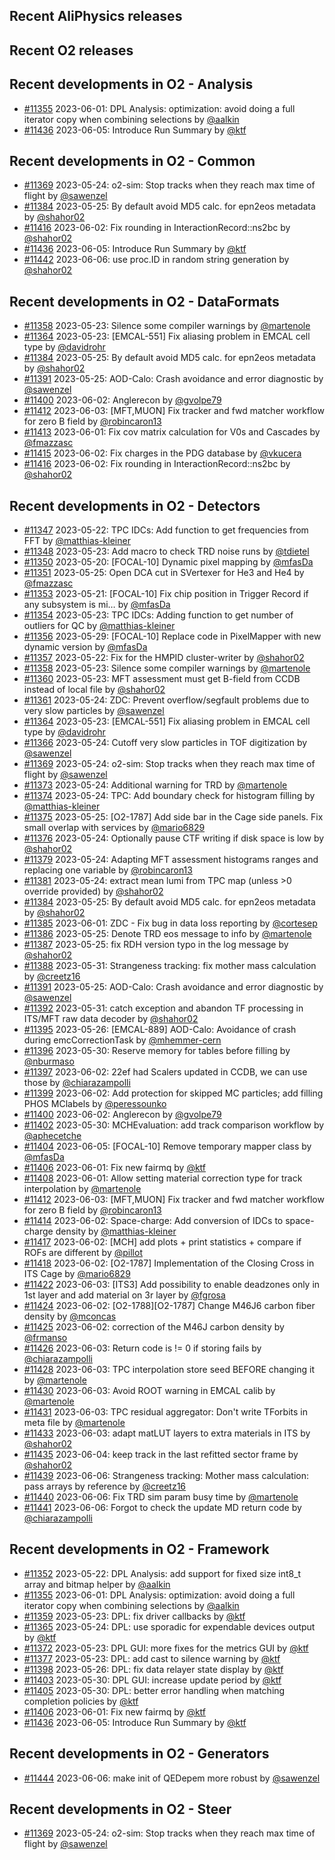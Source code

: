## Recent AliPhysics releases
## Recent O2 releases
## Recent developments in O2 - Analysis
- [\#11355](https://github.com/AliceO2Group/AliceO2/pull/11355) 2023-06-01: DPL Analysis: optimization: avoid doing a full iterator copy when combining selections by [@aalkin](https://github.com/aalkin)
- [\#11436](https://github.com/AliceO2Group/AliceO2/pull/11436) 2023-06-05: Introduce Run Summary by [@ktf](https://github.com/ktf)
## Recent developments in O2 - Common
- [\#11369](https://github.com/AliceO2Group/AliceO2/pull/11369) 2023-05-24: o2-sim: Stop tracks when they reach max time of flight by [@sawenzel](https://github.com/sawenzel)
- [\#11384](https://github.com/AliceO2Group/AliceO2/pull/11384) 2023-05-25: By default avoid MD5 calc. for epn2eos metadata by [@shahor02](https://github.com/shahor02)
- [\#11416](https://github.com/AliceO2Group/AliceO2/pull/11416) 2023-06-02: Fix rounding in InteractionRecord::ns2bc by [@shahor02](https://github.com/shahor02)
- [\#11436](https://github.com/AliceO2Group/AliceO2/pull/11436) 2023-06-05: Introduce Run Summary by [@ktf](https://github.com/ktf)
- [\#11442](https://github.com/AliceO2Group/AliceO2/pull/11442) 2023-06-06: use proc.ID in random string generation by [@shahor02](https://github.com/shahor02)
## Recent developments in O2 - DataFormats
- [\#11358](https://github.com/AliceO2Group/AliceO2/pull/11358) 2023-05-23: Silence some compiler warnings by [@martenole](https://github.com/martenole)
- [\#11364](https://github.com/AliceO2Group/AliceO2/pull/11364) 2023-05-23: [EMCAL-551] Fix aliasing problem in EMCAL cell type by [@davidrohr](https://github.com/davidrohr)
- [\#11384](https://github.com/AliceO2Group/AliceO2/pull/11384) 2023-05-25: By default avoid MD5 calc. for epn2eos metadata by [@shahor02](https://github.com/shahor02)
- [\#11391](https://github.com/AliceO2Group/AliceO2/pull/11391) 2023-05-25: AOD-Calo: Crash avoidance and error diagnostic by [@sawenzel](https://github.com/sawenzel)
- [\#11400](https://github.com/AliceO2Group/AliceO2/pull/11400) 2023-06-02: Anglerecon by [@gvolpe79](https://github.com/gvolpe79)
- [\#11412](https://github.com/AliceO2Group/AliceO2/pull/11412) 2023-06-03: [MFT,MUON] Fix tracker and fwd matcher workflow for zero B field by [@robincaron13](https://github.com/robincaron13)
- [\#11413](https://github.com/AliceO2Group/AliceO2/pull/11413) 2023-06-01: Fix cov matrix calculation for V0s and Cascades by [@fmazzasc](https://github.com/fmazzasc)
- [\#11415](https://github.com/AliceO2Group/AliceO2/pull/11415) 2023-06-02: Fix charges in the PDG database by [@vkucera](https://github.com/vkucera)
- [\#11416](https://github.com/AliceO2Group/AliceO2/pull/11416) 2023-06-02: Fix rounding in InteractionRecord::ns2bc by [@shahor02](https://github.com/shahor02)
## Recent developments in O2 - Detectors
- [\#11347](https://github.com/AliceO2Group/AliceO2/pull/11347) 2023-05-22: TPC IDCs: Add function to get frequencies from FFT by [@matthias-kleiner](https://github.com/matthias-kleiner)
- [\#11348](https://github.com/AliceO2Group/AliceO2/pull/11348) 2023-05-23: Add macro to check TRD noise runs by [@tdietel](https://github.com/tdietel)
- [\#11350](https://github.com/AliceO2Group/AliceO2/pull/11350) 2023-05-20: [FOCAL-10] Dynamic pixel mapping by [@mfasDa](https://github.com/mfasDa)
- [\#11351](https://github.com/AliceO2Group/AliceO2/pull/11351) 2023-05-25: Open DCA cut in SVertexer for He3 and He4 by [@fmazzasc](https://github.com/fmazzasc)
- [\#11353](https://github.com/AliceO2Group/AliceO2/pull/11353) 2023-05-21: [FOCAL-10] Fix chip position in Trigger Record if any subsystem is mi… by [@mfasDa](https://github.com/mfasDa)
- [\#11354](https://github.com/AliceO2Group/AliceO2/pull/11354) 2023-05-23: TPC IDCs: Adding function to get number of outliers for QC by [@matthias-kleiner](https://github.com/matthias-kleiner)
- [\#11356](https://github.com/AliceO2Group/AliceO2/pull/11356) 2023-05-29: [FOCAL-10] Replace code in PixelMapper with new dynamic version by [@mfasDa](https://github.com/mfasDa)
- [\#11357](https://github.com/AliceO2Group/AliceO2/pull/11357) 2023-05-22: Fix for the HMPID cluster-writer by [@shahor02](https://github.com/shahor02)
- [\#11358](https://github.com/AliceO2Group/AliceO2/pull/11358) 2023-05-23: Silence some compiler warnings by [@martenole](https://github.com/martenole)
- [\#11360](https://github.com/AliceO2Group/AliceO2/pull/11360) 2023-05-23: MFT assessment must get B-field from CCDB instead of local file by [@shahor02](https://github.com/shahor02)
- [\#11361](https://github.com/AliceO2Group/AliceO2/pull/11361) 2023-05-24: ZDC: Prevent overflow/segfault problems due to very slow particles by [@sawenzel](https://github.com/sawenzel)
- [\#11364](https://github.com/AliceO2Group/AliceO2/pull/11364) 2023-05-23: [EMCAL-551] Fix aliasing problem in EMCAL cell type by [@davidrohr](https://github.com/davidrohr)
- [\#11366](https://github.com/AliceO2Group/AliceO2/pull/11366) 2023-05-24: Cutoff very slow particles in TOF digitization by [@sawenzel](https://github.com/sawenzel)
- [\#11369](https://github.com/AliceO2Group/AliceO2/pull/11369) 2023-05-24: o2-sim: Stop tracks when they reach max time of flight by [@sawenzel](https://github.com/sawenzel)
- [\#11373](https://github.com/AliceO2Group/AliceO2/pull/11373) 2023-05-24: Additional warning for TRD by [@martenole](https://github.com/martenole)
- [\#11374](https://github.com/AliceO2Group/AliceO2/pull/11374) 2023-05-24: TPC: Add boundary check for histogram filling by [@matthias-kleiner](https://github.com/matthias-kleiner)
- [\#11375](https://github.com/AliceO2Group/AliceO2/pull/11375) 2023-05-25: [O2-1787] Add side bar in the Cage side panels. Fix small overlap with services by [@mario6829](https://github.com/mario6829)
- [\#11376](https://github.com/AliceO2Group/AliceO2/pull/11376) 2023-05-24: Optionally pause CTF writing if disk space is low by [@shahor02](https://github.com/shahor02)
- [\#11379](https://github.com/AliceO2Group/AliceO2/pull/11379) 2023-05-24: Adapting MFT assessment histograms ranges and replacing one variable by [@robincaron13](https://github.com/robincaron13)
- [\#11381](https://github.com/AliceO2Group/AliceO2/pull/11381) 2023-05-24: extract mean lumi from TPC map (unless >0 override provided) by [@shahor02](https://github.com/shahor02)
- [\#11384](https://github.com/AliceO2Group/AliceO2/pull/11384) 2023-05-25: By default avoid MD5 calc. for epn2eos metadata by [@shahor02](https://github.com/shahor02)
- [\#11385](https://github.com/AliceO2Group/AliceO2/pull/11385) 2023-06-01: ZDC - Fix bug in data loss reporting by [@cortesep](https://github.com/cortesep)
- [\#11386](https://github.com/AliceO2Group/AliceO2/pull/11386) 2023-05-25: Denote TRD eos message to info by [@martenole](https://github.com/martenole)
- [\#11387](https://github.com/AliceO2Group/AliceO2/pull/11387) 2023-05-25: fix RDH version typo in the log message by [@shahor02](https://github.com/shahor02)
- [\#11388](https://github.com/AliceO2Group/AliceO2/pull/11388) 2023-05-31: Strangeness tracking: fix mother mass calculation by [@creetz16](https://github.com/creetz16)
- [\#11391](https://github.com/AliceO2Group/AliceO2/pull/11391) 2023-05-25: AOD-Calo: Crash avoidance and error diagnostic by [@sawenzel](https://github.com/sawenzel)
- [\#11392](https://github.com/AliceO2Group/AliceO2/pull/11392) 2023-05-31: catch exception and abandon TF processing in ITS/MFT raw data decoder by [@shahor02](https://github.com/shahor02)
- [\#11395](https://github.com/AliceO2Group/AliceO2/pull/11395) 2023-05-26: [EMCAL-889] AOD-Calo: Avoidance of crash during emcCorrectionTask by [@mhemmer-cern](https://github.com/mhemmer-cern)
- [\#11396](https://github.com/AliceO2Group/AliceO2/pull/11396) 2023-05-30: Reserve memory for tables before filling by [@nburmaso](https://github.com/nburmaso)
- [\#11397](https://github.com/AliceO2Group/AliceO2/pull/11397) 2023-06-02: 22ef had Scalers updated in CCDB, we can use those by [@chiarazampolli](https://github.com/chiarazampolli)
- [\#11399](https://github.com/AliceO2Group/AliceO2/pull/11399) 2023-06-02: Add protection for skipped MC particles; add filling PHOS MClabels by [@peressounko](https://github.com/peressounko)
- [\#11400](https://github.com/AliceO2Group/AliceO2/pull/11400) 2023-06-02: Anglerecon by [@gvolpe79](https://github.com/gvolpe79)
- [\#11402](https://github.com/AliceO2Group/AliceO2/pull/11402) 2023-05-30: MCHEvaluation: add track comparison workflow by [@aphecetche](https://github.com/aphecetche)
- [\#11404](https://github.com/AliceO2Group/AliceO2/pull/11404) 2023-06-05: [FOCAL-10] Remove temporary mapper class by [@mfasDa](https://github.com/mfasDa)
- [\#11406](https://github.com/AliceO2Group/AliceO2/pull/11406) 2023-06-01: Fix new fairmq by [@ktf](https://github.com/ktf)
- [\#11408](https://github.com/AliceO2Group/AliceO2/pull/11408) 2023-06-01: Allow setting material correction type for track interpolation by [@martenole](https://github.com/martenole)
- [\#11412](https://github.com/AliceO2Group/AliceO2/pull/11412) 2023-06-03: [MFT,MUON] Fix tracker and fwd matcher workflow for zero B field by [@robincaron13](https://github.com/robincaron13)
- [\#11414](https://github.com/AliceO2Group/AliceO2/pull/11414) 2023-06-02: Space-charge: Add conversion of IDCs to space-charge density by [@matthias-kleiner](https://github.com/matthias-kleiner)
- [\#11417](https://github.com/AliceO2Group/AliceO2/pull/11417) 2023-06-02: [MCH] add plots + print statistics + compare if ROFs are different by [@pillot](https://github.com/pillot)
- [\#11418](https://github.com/AliceO2Group/AliceO2/pull/11418) 2023-06-02: [O2-1787] Implementation of the Closing Cross in ITS Cage by [@mario6829](https://github.com/mario6829)
- [\#11422](https://github.com/AliceO2Group/AliceO2/pull/11422) 2023-06-03: [ITS3] Add possibility to enable deadzones only in 1st layer and add material on 3r layer by [@fgrosa](https://github.com/fgrosa)
- [\#11424](https://github.com/AliceO2Group/AliceO2/pull/11424) 2023-06-02:  [O2-1788][O2-1787] Change M46J6 carbon fiber density by [@mconcas](https://github.com/mconcas)
- [\#11425](https://github.com/AliceO2Group/AliceO2/pull/11425) 2023-06-02: correction of the  M46J carbon density by [@frmanso](https://github.com/frmanso)
- [\#11426](https://github.com/AliceO2Group/AliceO2/pull/11426) 2023-06-03: Return code is != 0 if storing fails by [@chiarazampolli](https://github.com/chiarazampolli)
- [\#11428](https://github.com/AliceO2Group/AliceO2/pull/11428) 2023-06-03: TPC interpolation store seed BEFORE changing it by [@martenole](https://github.com/martenole)
- [\#11430](https://github.com/AliceO2Group/AliceO2/pull/11430) 2023-06-03: Avoid ROOT warning in EMCAL calib by [@martenole](https://github.com/martenole)
- [\#11431](https://github.com/AliceO2Group/AliceO2/pull/11431) 2023-06-03: TPC residual aggregator: Don't write TForbits in meta file by [@martenole](https://github.com/martenole)
- [\#11433](https://github.com/AliceO2Group/AliceO2/pull/11433) 2023-06-03: adapt matLUT layers to extra materials in ITS by [@shahor02](https://github.com/shahor02)
- [\#11435](https://github.com/AliceO2Group/AliceO2/pull/11435) 2023-06-04: keep track in the last refitted sector frame by [@shahor02](https://github.com/shahor02)
- [\#11439](https://github.com/AliceO2Group/AliceO2/pull/11439) 2023-06-06: Strangeness tracking: Mother mass calculation: pass arrays by reference by [@creetz16](https://github.com/creetz16)
- [\#11440](https://github.com/AliceO2Group/AliceO2/pull/11440) 2023-06-06: Fix TRD sim param busy time by [@martenole](https://github.com/martenole)
- [\#11441](https://github.com/AliceO2Group/AliceO2/pull/11441) 2023-06-06: Forgot to check the update MD return code by [@chiarazampolli](https://github.com/chiarazampolli)
## Recent developments in O2 - Framework
- [\#11352](https://github.com/AliceO2Group/AliceO2/pull/11352) 2023-05-22: DPL Analysis: add support for fixed size int8_t array and bitmap helper by [@aalkin](https://github.com/aalkin)
- [\#11355](https://github.com/AliceO2Group/AliceO2/pull/11355) 2023-06-01: DPL Analysis: optimization: avoid doing a full iterator copy when combining selections by [@aalkin](https://github.com/aalkin)
- [\#11359](https://github.com/AliceO2Group/AliceO2/pull/11359) 2023-05-23: DPL: fix driver callbacks by [@ktf](https://github.com/ktf)
- [\#11365](https://github.com/AliceO2Group/AliceO2/pull/11365) 2023-05-24: DPL: use sporadic for expendable devices output by [@ktf](https://github.com/ktf)
- [\#11372](https://github.com/AliceO2Group/AliceO2/pull/11372) 2023-05-23: DPL GUI: more fixes for the metrics GUI by [@ktf](https://github.com/ktf)
- [\#11377](https://github.com/AliceO2Group/AliceO2/pull/11377) 2023-05-23: DPL: add cast to silence warning by [@ktf](https://github.com/ktf)
- [\#11398](https://github.com/AliceO2Group/AliceO2/pull/11398) 2023-05-26: DPL: fix data relayer state display by [@ktf](https://github.com/ktf)
- [\#11403](https://github.com/AliceO2Group/AliceO2/pull/11403) 2023-05-30: DPL GUI: increase update period by [@ktf](https://github.com/ktf)
- [\#11405](https://github.com/AliceO2Group/AliceO2/pull/11405) 2023-05-30: DPL: better error handling when matching completion policies by [@ktf](https://github.com/ktf)
- [\#11406](https://github.com/AliceO2Group/AliceO2/pull/11406) 2023-06-01: Fix new fairmq by [@ktf](https://github.com/ktf)
- [\#11436](https://github.com/AliceO2Group/AliceO2/pull/11436) 2023-06-05: Introduce Run Summary by [@ktf](https://github.com/ktf)
## Recent developments in O2 - Generators
- [\#11444](https://github.com/AliceO2Group/AliceO2/pull/11444) 2023-06-06: make init of QEDepem more robust by [@sawenzel](https://github.com/sawenzel)
## Recent developments in O2 - Steer
- [\#11369](https://github.com/AliceO2Group/AliceO2/pull/11369) 2023-05-24: o2-sim: Stop tracks when they reach max time of flight by [@sawenzel](https://github.com/sawenzel)
